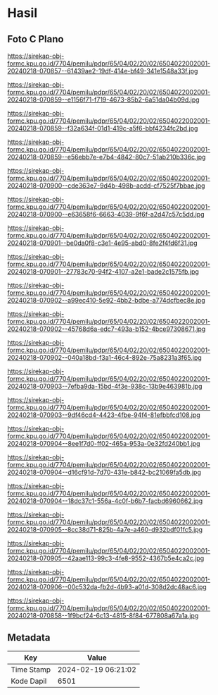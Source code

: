# Hasil

## Foto C Plano

https://sirekap-obj-formc.kpu.go.id/7704/pemilu/pdpr/65/04/02/20/02/6504022002001-20240218-070857--61439ae2-19df-414e-bf49-341e1548a33f.jpg

https://sirekap-obj-formc.kpu.go.id/7704/pemilu/pdpr/65/04/02/20/02/6504022002001-20240218-070859--e1156f71-f719-4673-85b2-6a51da04b09d.jpg

https://sirekap-obj-formc.kpu.go.id/7704/pemilu/pdpr/65/04/02/20/02/6504022002001-20240218-070859--f32a634f-01d1-419c-a5f6-bbf4234fc2bd.jpg

https://sirekap-obj-formc.kpu.go.id/7704/pemilu/pdpr/65/04/02/20/02/6504022002001-20240218-070859--e56ebb7e-e7b4-4842-80c7-51ab210b336c.jpg

https://sirekap-obj-formc.kpu.go.id/7704/pemilu/pdpr/65/04/02/20/02/6504022002001-20240218-070900--cde363e7-9d4b-498b-acdd-cf7525f7bbae.jpg

https://sirekap-obj-formc.kpu.go.id/7704/pemilu/pdpr/65/04/02/20/02/6504022002001-20240218-070900--e63658f6-6663-4039-9f6f-a2d47c57c5dd.jpg

https://sirekap-obj-formc.kpu.go.id/7704/pemilu/pdpr/65/04/02/20/02/6504022002001-20240218-070901--be0da0f8-c3e1-4e95-abd0-8fe2f4fd6f31.jpg

https://sirekap-obj-formc.kpu.go.id/7704/pemilu/pdpr/65/04/02/20/02/6504022002001-20240218-070901--27783c70-94f2-4107-a2e1-bade2c1575fb.jpg

https://sirekap-obj-formc.kpu.go.id/7704/pemilu/pdpr/65/04/02/20/02/6504022002001-20240218-070902--a99ec410-5e92-4bb2-bdbe-a774dcfbec8e.jpg

https://sirekap-obj-formc.kpu.go.id/7704/pemilu/pdpr/65/04/02/20/02/6504022002001-20240218-070902--45768d6a-edc7-493a-b152-4bce97308671.jpg

https://sirekap-obj-formc.kpu.go.id/7704/pemilu/pdpr/65/04/02/20/02/6504022002001-20240218-070902--040a18bd-f3a1-46c4-892e-75a8231a3f65.jpg

https://sirekap-obj-formc.kpu.go.id/7704/pemilu/pdpr/65/04/02/20/02/6504022002001-20240218-070903--7efba9da-15bd-4f3e-938c-13b9e463981b.jpg

https://sirekap-obj-formc.kpu.go.id/7704/pemilu/pdpr/65/04/02/20/02/6504022002001-20240218-070903--9df46cd4-4423-4fbe-94f4-81efbbfcd108.jpg

https://sirekap-obj-formc.kpu.go.id/7704/pemilu/pdpr/65/04/02/20/02/6504022002001-20240218-070904--8ee1f7d0-ff02-465a-953a-0e32fd240bb1.jpg

https://sirekap-obj-formc.kpu.go.id/7704/pemilu/pdpr/65/04/02/20/02/6504022002001-20240218-070904--d16cf91d-7d70-431e-b842-bc21069fa5db.jpg

https://sirekap-obj-formc.kpu.go.id/7704/pemilu/pdpr/65/04/02/20/02/6504022002001-20240218-070904--18dc37c1-556a-4c0f-b6b7-facbd6960662.jpg

https://sirekap-obj-formc.kpu.go.id/7704/pemilu/pdpr/65/04/02/20/02/6504022002001-20240218-070905--8cc38d71-825b-4a7e-a460-d932bdf01fc5.jpg

https://sirekap-obj-formc.kpu.go.id/7704/pemilu/pdpr/65/04/02/20/02/6504022002001-20240218-070905--42aae113-99c3-4fe8-9552-4367b5e4ca2c.jpg

https://sirekap-obj-formc.kpu.go.id/7704/pemilu/pdpr/65/04/02/20/02/6504022002001-20240218-070906--00c532da-fb2d-4b93-a01d-308d2dc48ac6.jpg

https://sirekap-obj-formc.kpu.go.id/7704/pemilu/pdpr/65/04/02/20/02/6504022002001-20240218-070858--1f9bcf24-6c13-4815-8f84-677808a67a1a.jpg


## Metadata

| Key        | Value               |
| ---------- | ------------------- |
| Time Stamp | 2024-02-19 06:21:02 |
| Kode Dapil | 6501                |



